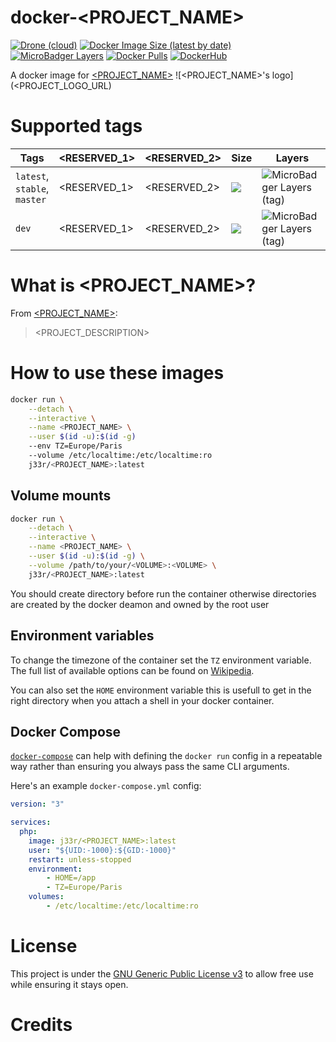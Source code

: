 # docker-<PROJECT_NAME>

[![Drone (cloud)](https://img.shields.io/drone/build/jee-r/docker-<PROJECT_NAME>?&style=flat-square)](https://cloud.drone.io/jee-r/docker-<PROJECT_NAME>)
[![Docker Image Size (latest by date)](https://img.shields.io/docker/image-size/j33r/<PROJECT_NAME>?style=flat-square)](https://microbadger.com/images/j33r/<PROJECT_NAME>)
[![MicroBadger Layers](https://img.shields.io/microbadger/layers/j33r/<PROJECT_NAME>?style=flat-square)](https://microbadger.com/images/j33r/<PROJECT_NAME>)
[![Docker Pulls](https://img.shields.io/docker/pulls/j33r/<PROJECT_NAME>?style=flat-square)](https://hub.docker.com/r/j33r/<PROJECT_NAME>)
[![DockerHub](https://shields.io/badge/Dockerhub-j33r/php%E2%88%92fpm-%232496ED?logo=docker&style=flat-square)](https://hub.docker.com/r/j33r/<PROJECT_NAME>)

A docker image for [<PROJECT_NAME>](<PROJECT_URL>) ![<PROJECT_NAME>'s logo](<PROJECT_LOGO_URL)

# Supported tags

| Tags | <RESERVED_1> | <RESERVED_2> | Size | Layers |
|-|-|-|-|-|
| `latest`, `stable`, `master` | <RESERVED_1> | <RESERVED_2> | ![](https://img.shields.io/docker/image-size/j33r/<PROJECT_NAME>/latest?style=flat-square) | ![MicroBadger Layers (tag)](https://img.shields.io/microbadger/layers/j33r/<PROJECT_NAME>/latest?style=flat-square) |
| `dev` | <RESERVED_1> | <RESERVED_2> | ![](https://img.shields.io/docker/image-size/j33r/<PROJECT_NAME>/dev?style=flat-square) | ![MicroBadger Layers (tag)](https://img.shields.io/microbadger/layers/j33r/<PROJECT_NAME>/dev?style=flat-square) |

# What is <PROJECT_NAME>?

From [<PROJECT_NAME>](<PROJECT_URL>):

> <PROJECT_DESCRIPTION>

# How to use these images

```bash
docker run \
    --detach \
    --interactive \
    --name <PROJECT_NAME> \
    --user $(id -u):$(id -g)
    --env TZ=Europe/Paris
    --volume /etc/localtime:/etc/localtime:ro
    j33r/<PROJECT_NAME>:latest
```    

## Volume mounts


```bash
docker run \
    --detach \
    --interactive \
    --name <PROJECT_NAME> \
    --user $(id -u):$(id -g) \
    --volume /path/to/your/<VOLUME>:<VOLUME> \
    j33r/<PROJECT_NAME>:latest
```

You should create directory before run the container otherwise directories are created by the docker deamon and owned by the root user

## Environment variables

To change the timezone of the container set the `TZ` environment variable. The full list of available options can be found on [Wikipedia](https://en.wikipedia.org/wiki/List_of_tz_database_time_zones).

You can also set the `HOME` environment variable this is usefull to get in the right directory when you attach a shell in your docker container.


## Docker Compose

[`docker-compose`](https://docs.docker.com/compose/) can help with defining the `docker run` config in a repeatable way rather than ensuring you always pass the same CLI arguments.

Here's an example `docker-compose.yml` config:

```yaml
version: "3"

services:
  php:
    image: j33r/<PROJECT_NAME>:latest    
    user: "${UID:-1000}:${GID:-1000}"
    restart: unless-stopped
    environment:
        - HOME=/app
        - TZ=Europe/Paris
    volumes:
        - /etc/localtime:/etc/localtime:ro
```

# License

This project is under the [GNU Generic Public License v3](https://github.com/jee-r/docker-<PROJECT_NAME>/blob/master/LICENSE) to allow free use while ensuring it stays open.

# Credits

<CREDIT>
